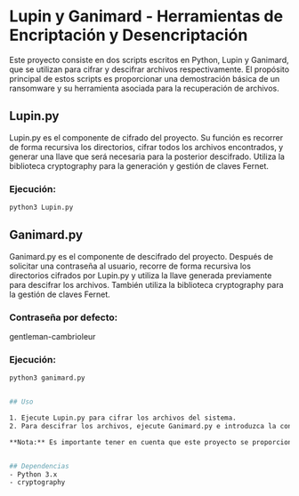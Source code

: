 # Lupin y Ganimard - Herramientas de Encriptación y Desencriptación

Este proyecto consiste en dos scripts escritos en Python, Lupin y Ganimard, que se utilizan para cifrar y descifrar archivos respectivamente. El propósito principal de estos scripts es proporcionar una demostración básica de un ransomware y su herramienta asociada para la recuperación de archivos.

## Lupin.py

Lupin.py es el componente de cifrado del proyecto. Su función es recorrer de forma recursiva los directorios, cifrar todos los archivos encontrados, y generar una llave que será necesaria para la posterior descifrado. Utiliza la biblioteca cryptography para la generación y gestión de claves Fernet.

### Ejecución:
```bash
python3 Lupin.py
```

## Ganimard.py

Ganimard.py es el componente de descifrado del proyecto. Después de solicitar una contraseña al usuario, recorre de forma recursiva los directorios cifrados por Lupin.py y utiliza la llave generada previamente para descifrar los archivos. También utiliza la biblioteca cryptography para la gestión de claves Fernet.

### Contraseña por defecto:
gentleman-cambrioleur


### Ejecución:
```bash
python3 ganimard.py


## Uso

1. Ejecute Lupin.py para cifrar los archivos del sistema.
2. Para descifrar los archivos, ejecute Ganimard.py e introduzca la contraseña cuando se le solicite.

**Nota:** Es importante tener en cuenta que este proyecto se proporciona únicamente con fines educativos y de demostración. No se debe utilizar para propósitos maliciosos ¡Advertencia! El uso indebido de este software puede resultar en daños irreversibles a los archivos del sistema. Utilice con responsabilidad y solo con fines educativos.


## Dependencias
- Python 3.x
- cryptography
